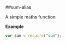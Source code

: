 <a name="module_sum-alias"></a>
##sum-alias

A simple maths function

  
**Example**  
```js
var sum = require("sum");
```
